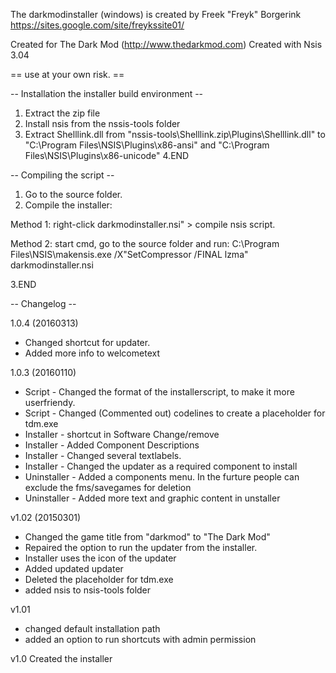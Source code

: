 
The darkmodinstaller (windows) is created by
Freek "Freyk" Borgerink
https://sites.google.com/site/freykssite01/

Created for The Dark Mod (http://www.thedarkmod.com)
Created with Nsis 3.04

== use at your own risk. ==


-- Installation the installer build environment --

1. Extract the zip file   
2. Install nsis from the nssis-tools folder
3. Extract Shelllink.dll from "nssis-tools\Shelllink.zip\Plugins\Shelllink.dll" to "C:\Program Files\NSIS\Plugins\x86-ansi\" and "C:\Program Files\NSIS\Plugins\x86-unicode"
4.END

-- Compiling the script --

1. Go to the source folder. 
2. Compile the installer:

Method 1:
right-click darkmodinstaller.nsi" > compile nsis script.

Method 2:
start cmd,
go to the source folder
and run: C:\Program Files\NSIS\makensis.exe /X"SetCompressor /FINAL lzma" darkmodinstaller.nsi

3.END


-- Changelog --

1.0.4 (20160313)
- Changed shortcut for updater.
- Added more info to welcometext
 
1.0.3 (20160110)
- Script - Changed the format of the installerscript, to make it more userfriendy.
- Script - Changed (Commented out) codelines to create a placeholder for tdm.exe  
- Installer -  shortcut in Software Change/remove
- Installer - Added Component Descriptions
- Installer - Changed several textlabels.
- Installer - Changed the updater as a required component to install
- Uninstaller - Added a components menu. In the furture people can exclude the fms/savegames for deletion 
- Uninstaller - Added more text and graphic content in unstaller 

v1.02 (20150301)
- Changed the game title from "darkmod" to "The Dark Mod"
- Repaired the option to run the updater from the installer.
- Installer uses the icon of the updater
- Added updated updater
- Deleted the placeholder for tdm.exe
- added nsis to nsis-tools folder
  
v1.01  
- changed default installation path
- added an option to run shortcuts with admin permission  

v1.0 
Created the installer

